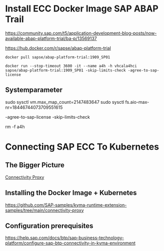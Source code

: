 # Install ECC Docker Image SAP ABAP Trail

https://community.sap.com/t5/application-development-blog-posts/now-available-abap-platform-trial/ba-p/13569137

https://hub.docker.com/r/sapse/abap-platform-trial

``` kubectl
docker pull sapse/abap-platform-trial:1909_SP01
```

``` startdocker image
docker run --stop-timeout 3600 -it --name a4h -h vhcala4hci sapse/abap-platform-trial:1909_SP01 -skip-limits-check -agree-to-sap-license 
```

## Systemparameter
sudo sysctl vm.max_map_count=2147483647
sudo sysctl fs.aio-max-nr=18446744073709551615

-agree-to-sap-license
-skip-limits-check


rm -f a4h

# Connecting SAP ECC To Kubernetes

## The Bigger Picture

[Connectivity Proxy](https://help.sap.com/docs/connectivity/sap-btp-connectivity-cf/connectivity-proxy-for-kubernetes)

## Installing the Docker Image + Kubernetes
https://github.com/SAP-samples/kyma-runtime-extension-samples/tree/main/connectivity-proxy

## Configuration prerequisites
https://help.sap.com/docs/btp/sap-business-technology-platform/configure-sap-btp-connectivity-in-kyma-environment



